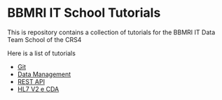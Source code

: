 # BBMRI IT School Tutorials

This is repository contains a collection of tutorials for the BBMRI IT Data Team School of the CRS4

Here is a list of tutorials

- [Git](./01-tutorial-git/Git_Tutorial.md)
- [Data Management](./02-tutorial-data-management/Data_Management_Tutorial.md)
- [REST API](./03-tutorial-rest/REST_tutorial.md)
- [HL7 V2 e CDA](./04-tutorial-hl7v2-cda-ihe/HL7v2-CDA-IHE_tutorial.md)
